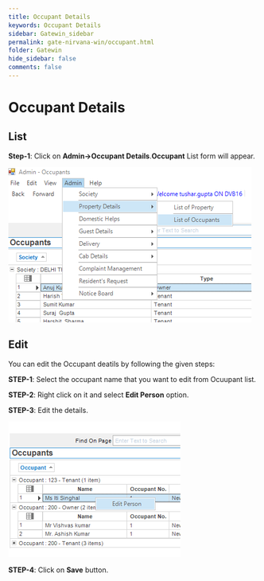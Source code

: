 ```yaml
---
title: Occupant Details
keywords: Occupant Details
sidebar: Gatewin_sidebar
permalink: gate-nirvana-win/occupant.html
folder: Gatewin
hide_sidebar: false
comments: false
---
```


# Occupant Details

## List


**Step-1**: Click on **Admin->Occupant Details**.**Occupant** List form will appear.

![](/images/AOccupantListwin.png)


## Edit


You can edit the Occupant deatils by following the given steps:

**STEP-1**: Select the occupant name that you want to edit from Ocuupant list.

**STEP-2**: Right click on it and select **Edit Person** option.                      
                                   
**STEP-3**: Edit the details.


![](/images/OccupantEditwin.png)


**STEP-4**: Click on **Save** button.

